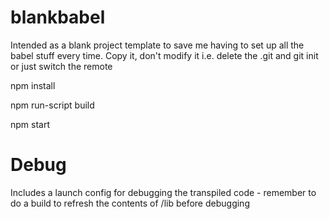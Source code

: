 # blankbabel

Intended as a blank project template to save me having to set up all the babel stuff every time.  Copy it, don't modify it i.e. delete the .git and git init or just switch the remote

npm install

npm run-script build

npm start

# Debug
Includes a launch config for debugging the transpiled code - remember to do a build to refresh the contents of /lib before debugging

